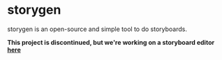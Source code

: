 # storygen

storygen is an open-source and simple tool to do storyboards.

**This project is discontinued, but we're working on a storyboard editor [here](https://gitlab.com/Asperatus/designtab)**
